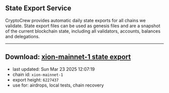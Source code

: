 ## State Export Service
CryptoCrew provides automatic daily state exports for all chains we validate. State export files can be used as genesis files and are a snapshot of the current blockchain state, including all validators, accounts, balances and delegations.

---
**Download: [xion-mainnet-1 state export](https://dl-eu2.ccvalidators.com/SERVICE/xion/xion-mainnet-1_export_6227437.json)**
---

- last updated: Sun Mar 23 2025 12:07:19
- chain id: `xion-mainnet-1`
- export height: `6227437`
- use for: airdrops, local tests, chain recovery
